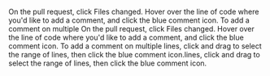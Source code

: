 On the pull request, click Files changed. Hover over the line of code where you'd like to add a comment, and click the blue comment icon. To add a comment on multiple On the pull request, click Files changed. Hover over the line of code where you'd like to add a comment, and click the blue comment icon. To add a comment on multiple lines, click and drag to select the range of lines, then click the blue comment icon.lines, click and drag to select the range of lines, then click the blue comment icon.
